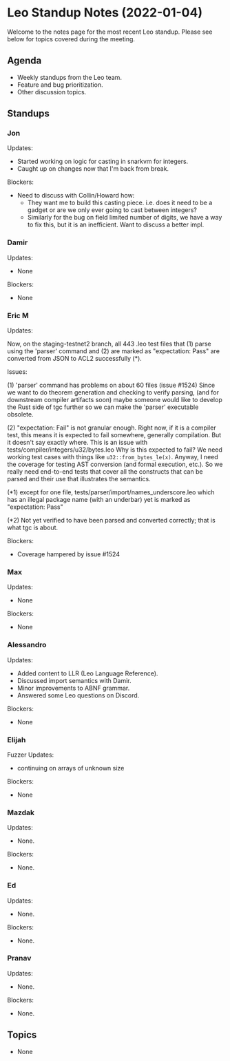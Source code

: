 # Leo Standup Notes (2022-01-04)

Welcome to the notes page for the most recent Leo standup. Please see below for topics covered during the meeting.

## Agenda

* Weekly standups from the Leo team.
* Feature and bug prioritization.
* Other discussion topics.

## Standups

### Jon

Updates:

* Started working on logic for casting in snarkvm for integers.
* Caught up on changes now that I'm back from break.

Blockers:

* Need to discuss with Collin/Howard how:
  * They want me to build this casting piece. i.e. does it need to be a gadget or are we only ever going to cast between integers?
  * Similarly for the bug on field limited number of digits, we have a way to fix this, but it is an inefficient. Want to discuss a better impl.

### Damir

Updates:

* None

Blockers:

* None

### Eric M

Updates:

Now, on the staging-testnet2 branch, all 443 .leo test files that
(1) parse using the 'parser' command and
(2) are marked as "expectation: Pass"
are converted from JSON to ACL2 successfully (*).

Issues:

(1) 'parser' command has problems on about 60 files (issue #1524)
Since we want to do theorem generation and checking to verify parsing,
(and for downstream compiler artifacts soon) maybe someone would like to develop the
Rust side of tgc further so we can make the 'parser' executable obsolete.

(2) "expectation: Fail" is not granular enough.
Right now, if it is a compiler test, this means it is expected to fail somewhere,
generally compilation.  But it doesn't say exactly where.
This is an issue with tests/compiler/integers/u32/bytes.leo
Why is this expected to fail?  We need working test cases with
things like `u32::from_bytes_le(x)`.
Anyway, I need the coverage for testing AST conversion (and formal
execution, etc.).  So we really need end-to-end tests that cover
all the constructs that can be parsed and their use that illustrates
the semantics.

(*1) except for one file, tests/parser/import/names_underscore.leo
  which has an illegal package name (with an underbar) yet is marked
  as "expectation: Pass"

(*2) Not yet verified to have been parsed and converted correctly;
  that is what tgc is about.

Blockers:

* Coverage hampered by issue #1524

### Max

Updates:

* None

Blockers:

* None

### Alessandro

Updates:

* Added content to LLR (Leo Language Reference).
* Discussed import semantics with Damir.
* Minor improvements to ABNF grammar.
* Answered some Leo questions on Discord.

Blockers:

* None

### Elijah

Fuzzer Updates:

* continuing on arrays of unknown size

Blockers:

* None

### Mazdak

Updates:

* None.

Blockers:

* None.

### Ed

Updates:

* None.

Blockers:

* None.

### Pranav

Updates:

* None.

Blockers:

* None.

## Topics

* None
